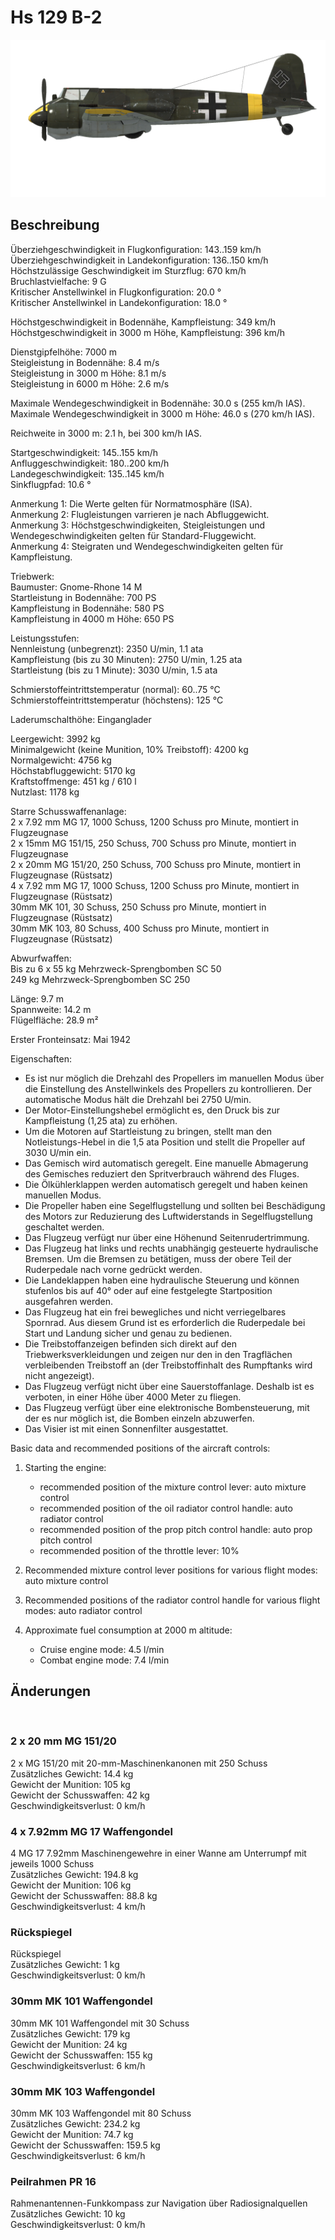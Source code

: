 # Hs 129 B-2  
  
![hs129b2](../images/hs129b2.png)  
  
## Beschreibung  
  
Überziehgeschwindigkeit in Flugkonfiguration: 143..159 km/h  
Überziehgeschwindigkeit in Landekonfiguration: 136..150 km/h  
Höchstzulässige Geschwindigkeit im Sturzflug: 670 km/h  
Bruchlastvielfache: 9 G  
Kritischer Anstellwinkel in Flugkonfiguration: 20.0 °  
Kritischer Anstellwinkel in Landekonfiguration: 18.0 °  
  
Höchstgeschwindigkeit in Bodennähe, Kampfleistung: 349 km/h  
Höchstgeschwindigkeit in 3000 m Höhe, Kampfleistung: 396 km/h  
  
Dienstgipfelhöhe: 7000 m  
Steigleistung in Bodennähe: 8.4 m/s  
Steigleistung in 3000 m Höhe: 8.1 m/s  
Steigleistung in 6000 m Höhe: 2.6 m/s  
  
Maximale Wendegeschwindigkeit in Bodennähe: 30.0 s (255 km/h IAS).  
Maximale Wendegeschwindigkeit in 3000 m Höhe: 46.0 s (270 km/h IAS).  
  
Reichweite in 3000 m: 2.1 h, bei 300 km/h IAS.  
  
Startgeschwindigkeit: 145..155 km/h  
Anfluggeschwindigkeit: 180..200 km/h  
Landegeschwindigkeit: 135..145 km/h  
Sinkflugpfad: 10.6 °  
  
Anmerkung 1: Die Werte gelten für Normatmosphäre (ISA).  
Anmerkung 2: Flugleistungen varrieren je nach Abfluggewicht.  
Anmerkung 3: Höchstgeschwindigkeiten, Steigleistungen und Wendegeschwindigkeiten gelten für Standard-Fluggewicht.  
Anmerkung 4: Steigraten und Wendegeschwindigkeiten gelten für Kampfleistung.  
  
Triebwerk:  
Baumuster: Gnome-Rhone 14 M  
Startleistung in Bodennähe: 700 PS  
Kampfleistung in Bodennähe: 580 PS  
Kampfleistung in 4000 m Höhe: 650 PS  
  
Leistungsstufen:  
Nennleistung (unbegrenzt): 2350 U/min, 1.1 ata  
Kampfleistung (bis zu 30 Minuten): 2750 U/min, 1.25 ata  
Startleistung (bis zu 1 Minute): 3030 U/min, 1.5 ata  
  
Schmierstoffeintrittstemperatur (normal): 60..75 °C  
Schmierstoffeintrittstemperatur (höchstens): 125 °C  
  
Laderumschalthöhe: Einganglader   
  
Leergewicht: 3992 kg  
Minimalgewicht (keine Munition, 10% Treibstoff): 4200 kg  
Normalgewicht: 4756 kg  
Höchstabfluggewicht: 5170 kg  
Kraftstoffmenge: 451 kg / 610 l  
Nutzlast: 1178 kg  
  
Starre Schusswaffenanlage:  
2 x 7.92 mm MG 17, 1000 Schuss, 1200 Schuss pro Minute, montiert in Flugzeugnase  
2 x 15mm MG 151/15, 250 Schuss, 700 Schuss pro Minute, montiert in Flugzeugnase  
2 x 20mm MG 151/20, 250 Schuss, 700 Schuss pro Minute, montiert in Flugzeugnase (Rüstsatz)  
4 x 7.92 mm MG 17, 1000 Schuss, 1200 Schuss pro Minute, montiert in Flugzeugnase (Rüstsatz)  
30mm MK 101, 30 Schuss, 250 Schuss pro Minute, montiert in Flugzeugnase (Rüstsatz)  
30mm MK 103, 80 Schuss, 400 Schuss pro Minute, montiert in Flugzeugnase (Rüstsatz)  
  
Abwurfwaffen:  
Bis zu 6 x 55 kg Mehrzweck-Sprengbomben SC 50  
249 kg Mehrzweck-Sprengbomben SC 250  
  
Länge: 9.7 m  
Spannweite: 14.2 m  
Flügelfläche: 28.9 m²  
  
Erster Fronteinsatz: Mai 1942  
  
Eigenschaften:  
- Es ist nur möglich die Drehzahl des Propellers im manuellen Modus über die Einstellung des Anstellwinkels des Propellers zu kontrollieren. Der automatische Modus hält die Drehzahl bei 2750 U/min.  
- Der Motor-Einstellungshebel ermöglicht es, den Druck bis zur Kampfleistung (1,25 ata) zu erhöhen.  
- Um die Motoren auf Startleistung zu bringen, stellt man den Notleistungs-Hebel in die 1,5 ata Position und stellt die Propeller auf 3030 U/min ein.  
- Das Gemisch wird automatisch geregelt. Eine manuelle Abmagerung des Gemisches reduziert den Spritverbrauch während des Fluges.  
- Die Ölkühlerklappen werden automatisch geregelt und haben keinen manuellen Modus.  
- Die Propeller haben eine Segelflugstellung und sollten bei Beschädigung des Motors zur Reduzierung des Luftwiderstands in Segelflugstellung geschaltet werden.  
- Das Flugzeug verfügt nur über eine Höhenund Seitenrudertrimmung.  
- Das Flugzeug hat links und rechts unabhängig gesteuerte hydraulische Bremsen. Um die Bremsen zu betätigen, muss der obere Teil der Ruderpedale nach vorne gedrückt werden.  
- Die Landeklappen haben eine hydraulische Steuerung und können stufenlos bis auf 40° oder auf eine festgelegte Startposition ausgefahren werden.  
- Das Flugzeug hat ein frei bewegliches und nicht verriegelbares Spornrad. Aus diesem Grund ist es erforderlich die Ruderpedale bei Start und Landung sicher und genau zu bedienen.  
- Die Treibstoffanzeigen befinden sich direkt auf den Triebwerksverkleidungen und zeigen nur den in den Tragflächen verbleibenden Treibstoff an (der Treibstoffinhalt des Rumpftanks wird nicht angezeigt).   
- Das Flugzeug verfügt nicht über eine Sauerstoffanlage. Deshalb ist es verboten, in einer Höhe über 4000 Meter zu fliegen.  
- Das Flugzeug verfügt über eine elektronische Bombensteuerung, mit der es nur möglich ist, die Bomben einzeln abzuwerfen.  
- Das Visier ist mit einen Sonnenfilter ausgestattet.  
  
Basic data and recommended positions of the aircraft controls:  
1. Starting the engine:  
	- recommended position of the mixture control lever: auto mixture control  
	- recommended position of the oil radiator control handle: auto radiator control  
	- recommended position of the prop pitch control handle: auto prop pitch control  
	- recommended position of the throttle lever: 10%  
  
2. Recommended mixture control lever positions for various flight modes: auto mixture control  
  
3. Recommended positions of the radiator control handle for various flight modes: auto radiator control  
  
4. Approximate fuel consumption at 2000 m altitude:  
	- Cruise engine mode: 4.5 l/min  
	- Combat engine mode: 7.4 l/min  
  
  
## Änderungen  
  ﻿
  
### 2 x 20 mm MG 151/20  
  
2 x MG 151/20 mit 20-mm-Maschinenkanonen mit 250 Schuss  
Zusätzliches Gewicht: 14.4 kg  
Gewicht der Munition: 105 kg  
Gewicht der Schusswaffen: 42 kg  
Geschwindigkeitsverlust: 0 km/h  ﻿
  
### 4 x 7.92mm MG 17 Waffengondel  
  
4 MG 17 7.92mm Maschinengewehre in einer Wanne am Unterrumpf mit jeweils 1000 Schuss  
Zusätzliches Gewicht: 194.8 kg  
Gewicht der Munition: 106 kg  
Gewicht der Schusswaffen: 88.8 kg  
Geschwindigkeitsverlust: 4 km/h  ﻿
  
### Rückspiegel  
  
Rückspiegel  
Zusätzliches Gewicht: 1 kg  
Geschwindigkeitsverlust: 0 km/h  ﻿
  
  
### 30mm MK 101 Waffengondel  
  
30mm MK 101 Waffengondel mit 30 Schuss  
Zusätzliches Gewicht: 179 kg  
Gewicht der Munition: 24 kg  
Gewicht der Schusswaffen: 155 kg  
Geschwindigkeitsverlust: 6 km/h  ﻿
  
### 30mm MK 103 Waffengondel  
  
30mm MK 103 Waffengondel mit 80 Schuss  
Zusätzliches Gewicht: 234.2 kg  
Gewicht der Munition: 74.7 kg  
Gewicht der Schusswaffen: 159.5 kg  
Geschwindigkeitsverlust: 6 km/h  ﻿
  
  
### Peilrahmen PR 16  
  
Rahmenantennen-Funkkompass zur Navigation über Radiosignalquellen  
Zusätzliches Gewicht: 10 kg  
Geschwindigkeitsverlust: 0 km/h  